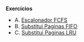 **Exercícios**
- A. [Escalonador FCFS](https://moj.naquadah.com.br/contests/sundfeld_fso_2024_01_t01_trabalho2/fso-escalonador-fcfs.pdf)
- B. [Substitui Paginas FIFO](https://moj.naquadah.com.br/contests/sundfeld_fso_2024_01_t01_trabalho2/fso-substituipaginas-fifo.pdf)
- C. [Substitui Paginas LRU](https://moj.naquadah.com.br/contests/sundfeld_fso_2024_01_t01_trabalho2/fso-substituipaginas-lru.pdf)